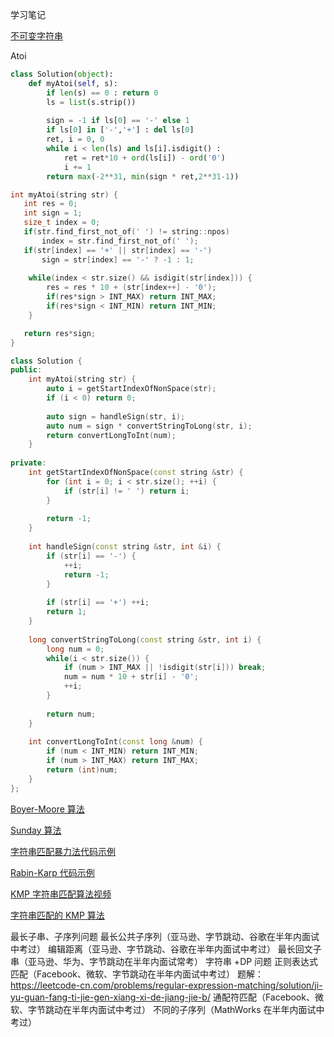 学习笔记

[不可变字符串](https://lemire.me/blog/2017/07/07/are-your-strings-immutable/)

Atoi

```py
class Solution(object):
    def myAtoi(self, s):
        if len(s) == 0 : return 0
        ls = list(s.strip())
        
        sign = -1 if ls[0] == '-' else 1
        if ls[0] in ['-','+'] : del ls[0]
        ret, i = 0, 0
        while i < len(ls) and ls[i].isdigit() :
            ret = ret*10 + ord(ls[i]) - ord('0')
            i += 1
        return max(-2**31, min(sign * ret,2**31-1))
```

```C
int myAtoi(string str) {
   int res = 0;
   int sign = 1;
   size_t index = 0;
   if(str.find_first_not_of(' ') != string::npos) 
       index = str.find_first_not_of(' ');
   if(str[index] == '+' || str[index] == '-')
       sign = str[index] == '-' ? -1 : 1;
    
    while(index < str.size() && isdigit(str[index])) {
        res = res * 10 + (str[index++] - '0');
        if(res*sign > INT_MAX) return INT_MAX;
        if(res*sign < INT_MIN) return INT_MIN; 
    }

   return res*sign;
}
```

```C++
class Solution {
public:
    int myAtoi(string str) {
        auto i = getStartIndexOfNonSpace(str);
        if (i < 0) return 0;
        
        auto sign = handleSign(str, i);       
        auto num = sign * convertStringToLong(str, i);
        return convertLongToInt(num);
    }
    
private:
    int getStartIndexOfNonSpace(const string &str) {
        for (int i = 0; i < str.size(); ++i) {
            if (str[i] != ' ') return i;
        }
        
        return -1;
    }
    
    int handleSign(const string &str, int &i) {
        if (str[i] == '-') {
            ++i;
            return -1;
        }
        
        if (str[i] == '+') ++i;
        return 1;
    }
    
    long convertStringToLong(const string &str, int i) {
        long num = 0;        
        while(i < str.size()) {
            if (num > INT_MAX || !isdigit(str[i])) break;            
            num = num * 10 + str[i] - '0';
            ++i;
        }
        
        return num;
    }
    
    int convertLongToInt(const long &num) {
        if (num < INT_MIN) return INT_MIN;
        if (num > INT_MAX) return INT_MAX;     
        return (int)num;        
    }
};
```

[Boyer-Moore 算法](https://www.ruanyifeng.com/blog/2013/05/boyer-moore_string_search_algorithm.html)

[Sunday 算法](https://blog.csdn.net/u012505432/article/details/52210975)

[字符串匹配暴力法代码示例](https://shimo.im/docs/8G0aJqNL86wWrPUE)

[Rabin-Karp 代码示例](https://shimo.im/docs/1wnsM7eaZ6Ab9j9M)

[KMP 字符串匹配算法视频](https://www.bilibili.com/video/av11866460?from=search&seid=17425875345653862171)

[字符串匹配的 KMP 算法](http://www.ruanyifeng.com/blog/2013/05/Knuth%E2%80%93Morris%E2%80%93Pratt_algorithm.html)

最长子串、子序列问题
最长公共子序列（亚马逊、字节跳动、谷歌在半年内面试中考过）
编辑距离（亚马逊、字节跳动、谷歌在半年内面试中考过）
最长回文子串（亚马逊、华为、字节跳动在半年内面试常考）
字符串 +DP 问题
正则表达式匹配（Facebook、微软、字节跳动在半年内面试中考过）
题解： https://leetcode-cn.com/problems/regular-expression-matching/solution/ji-yu-guan-fang-ti-jie-gen-xiang-xi-de-jiang-jie-b/
通配符匹配（Facebook、微软、字节跳动在半年内面试中考过）
不同的子序列（MathWorks 在半年内面试中考过）